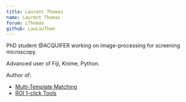 ```yaml
---
title: Laurent Thomas
name: Laurent Thomas
forum: LThomas
github: LauLauThom
---
```


PhD student @ACQUIFER working on image-processing for screening microscopy.

Advanced user of Fiji, Knime, Python.

Author of:

- [Multi-Template Matching](/plugins/multi-template-matching)
- [ROI 1-click Tools](/plugins/roi-1-click-tools)
